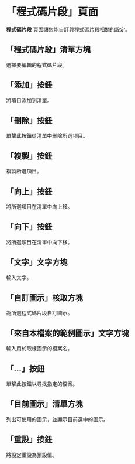 # 「程式碼片段」頁面

**程式碼片段** 頁面讓您能自訂與程式碼片段相關的設定。

## 「程式碼片段」清單方塊

選擇要編輯的程式碼片段。

## 「添加」按鈕

將項目添加到清單。

## 「刪除」按鈕

單擊此按鈕從清單中刪除所選項目。

## 「複製」按鈕

複製所選項目。

## 「向上」按鈕

將所選項目在清單中向上移。

## 「向下」按鈕

將所選項目在清單中向下移。

## 「文字」文字方塊

輸入文字。

## 「自訂圖示」核取方塊

為所選程式碼片段自訂圖示。

## 「來自本檔案的範例圖示」文字方塊

輸入用於取樣圖示的檔案名。

## 「...」按鈕

單擊此按鈕以尋找指定的檔案。

## 「目前圖示」清單方塊

列出可使用的圖示，並顯示目前選中的圖示。

## 「重設」按鈕

將設定重設為預設值。